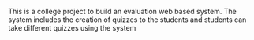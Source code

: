 This is a college project to build an evaluation web based system. The system includes the creation of quizzes to the students and students can take different quizzes using the system
